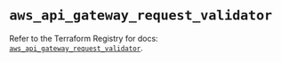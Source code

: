 # `aws_api_gateway_request_validator`

Refer to the Terraform Registry for docs: [`aws_api_gateway_request_validator`](https://registry.terraform.io/providers/hashicorp/aws/5.82.2/docs/resources/api_gateway_request_validator).

